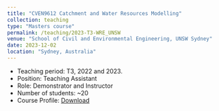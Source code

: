 ```yaml
---
title: "CVEN9612 Catchment and Water Resources Modelling"
collection: teaching
type: "Masters course"
permalink: /teaching/2023-T3-WRE_UNSW
venue: "School of Civil and Environmental Engineering, UNSW Sydney"
date: 2023-12-02
location: "Sydney, Australia"
---
```

* Teaching period: T3, 2022 and 2023.
* Position: Teaching Assistant 
* Role: Demonstrator and Instructor
* Number of students: ~20
* Course Profile: [Download](https://vm.civeng.unsw.edu.au/courseprofiles/2019/2019-T3_CVEN9612x6795.pdf)